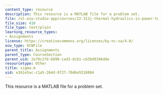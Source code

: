 ```yaml
---
content_type: resource
description: This resource is a MATLAB file for a problem set.
file: /ol-ocw-studio-app/courses/22-313j-thermal-hydraulics-in-power-technology-spring-2007/e361e5acc1a5264d9f2770d6e5526984_sigma.m
file_size: 416
file_type: text/plain
learning_resource_types:
- Assignments
license: https://creativecommons.org/licenses/by-nc-sa/4.0/
ocw_type: OCWFile
parent_title: Assignments
parent_type: CourseSection
parent_uid: 2e70c27d-6890-cad3-dcb1-c63bd9346dde
resourcetype: Other
title: sigma.m
uid: e361e5ac-c1a5-264d-9f27-70d6e5526984
---
```

This resource is a MATLAB file for a problem set.
